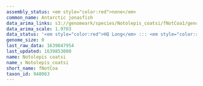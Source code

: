 ```yaml
---
assembly_status: <em style="color:red">none</em>
common_name: Antarctic jonasfish
data_arima_links: s3://genomeark/species/Notolepis_coatsi/fNotCoa1/genomic_data/arima/<br>
data_arima_scale: 1.9703
data_status: '<em style="color:red">HQ Long</em> ::: <em style="color:red">Long</em> ::: <em style="color:red">Short</em> ::: <em style="color:red">Phasing</em> ::: <em style="color:red">Scaffolding</em>'
genome_size: 0
last_raw_data: 1639847954
last_updated: 1639853000
name: Notolepis coatsi
name_: Notolepis_coatsi
short_name: fNotCoa
taxon_id: 948063
---
```

